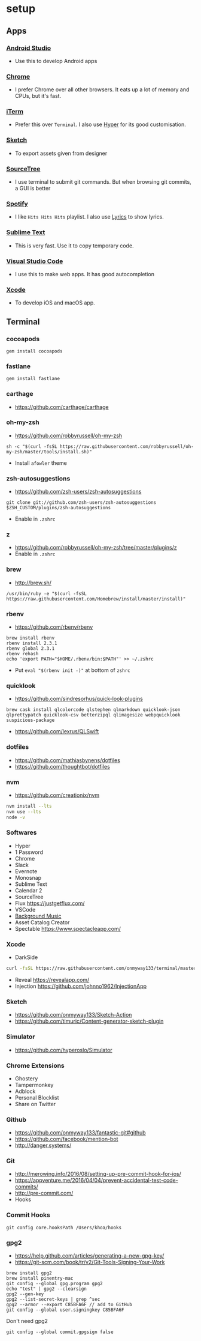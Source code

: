 # setup

## Apps

### [Android Studio](https://developer.android.com/studio/index.html)
- Use this to develop Android apps

### [Chrome](https://www.google.com/chrome/browser/desktop/index.html)
- I prefer Chrome over all other browsers. It eats up a lot of memory and CPUs, but it's fast.

### [iTerm](https://www.iterm2.com/)
- Prefer this over `Terminal`. I also use [Hyper](https://github.com/zeit/hyper) for its good customisation.

### [Sketch](https://www.sketchapp.com/)
- To export assets given from designer

### [SourceTree](https://www.sourcetreeapp.com/)
- I use terminal to submit git commands. But when browsing git commits, a GUI is better

### [Spotify](https://www.spotify.com/no/)
- I like `Hits Hits Hits` playlist. I also use [Lyrics](https://github.com/onmyway133/Lyrics) to show lyrics.

### [Sublime Text](https://www.sublimetext.com/)
- This is very fast. Use it to copy temporary code.

### [Visual Studio Code](https://github.com/Microsoft/vscode)
- I use this to make web apps. It has good autocompletion

### [Xcode](https://developer.apple.com/xcode/)
- To develop iOS and macOS app.


## Terminal

### cocoapods

```
gem install cocoapods
```

### fastlane

```
gem install fastlane
```

### carthage

- https://github.com/carthage/carthage

### oh-my-zsh 

- https://github.com/robbyrussell/oh-my-zsh

```
sh -c "$(curl -fsSL https://raw.githubusercontent.com/robbyrussell/oh-my-zsh/master/tools/install.sh)"
```

- Install `afowler` theme

### zsh-autosuggestions 

- https://github.com/zsh-users/zsh-autosuggestions
```
git clone git://github.com/zsh-users/zsh-autosuggestions $ZSH_CUSTOM/plugins/zsh-autosuggestions
```

- Enable in `.zshrc`

### z 

- https://github.com/robbyrussell/oh-my-zsh/tree/master/plugins/z
- Enable in `.zshrc`

### brew 

- http://brew.sh/
```
/usr/bin/ruby -e "$(curl -fsSL https://raw.githubusercontent.com/Homebrew/install/master/install)"
```

### rbenv 

- https://github.com/rbenv/rbenv

```
brew install rbenv
rbenv install 2.3.1
rbenv global 2.3.1
rbenv rehash
echo 'export PATH="$HOME/.rbenv/bin:$PATH"' >> ~/.zshrc
```

- Put `eval "$(rbenv init -)"` at bottom of `zshrc`

### quicklook

- https://github.com/sindresorhus/quick-look-plugins

`brew cask install qlcolorcode qlstephen qlmarkdown quicklook-json qlprettypatch quicklook-csv betterzipql qlimagesize webpquicklook suspicious-package`

- https://github.com/lexrus/QLSwift

### dotfiles

- https://github.com/mathiasbynens/dotfiles
- https://github.com/thoughtbot/dotfiles

### nvm 
- https://github.com/creationix/nvm

```sh
nvm install --lts
nvm use --lts
node -v
```

### Softwares

- Hyper
- 1 Password
- Chrome
- Slack
- Evernote
- Monosnap
- Sublime Text
- Calendar 2
- SourceTree
- Flux https://justgetflux.com/
- VSCode
- [Background Music](https://github.com/kyleneideck/BackgroundMusic)
- Asset Catalog Creator
- Spectable https://www.spectacleapp.com/

### Xcode

- DarkSide

```sh
curl -fsSL https://raw.githubusercontent.com/onmyway133/terminal/master/themes/Xcode/install.sh | sh
```

- Reveal https://revealapp.com/
- Injection https://github.com/johnno1962/InjectionApp

### Sketch

- https://github.com/onmyway133/Sketch-Action
- https://github.com/timuric/Content-generator-sketch-plugin

### Simulator

- https://github.com/hyperoslo/Simulator

### Chrome Extensions

- Ghostery
- Tampermonkey
- Adblock
- Personal Blocklist
- Share on Twitter

### Github

- https://github.com/onmyway133/fantastic-git#github
- https://github.com/facebook/mention-bot
- http://danger.systems/


### Git

- http://merowing.info/2016/08/setting-up-pre-commit-hook-for-ios/
- https://appventure.me/2016/04/04/prevent-accidental-test-code-commits/
- http://pre-commit.com/
- Hooks

### Commit Hooks

```
git config core.hooksPath /Users/khoa/hooks
```

### gpg2

- https://help.github.com/articles/generating-a-new-gpg-key/
- https://git-scm.com/book/tr/v2/Git-Tools-Signing-Your-Work

```
brew install gpg2
brew install pinentry-mac
git config --global gpg.program gpg2
echo "test" | gpg2 --clearsign
gpg2 --gen-key
gpg2 --list-secret-keys | grep ^sec
gpg2 --armor --export C85BFA6F // add to GitHub
git config --global user.signingkey C85BFA6F
```

Don't need gpg2

```
git config --global commit.gpgsign false
```
